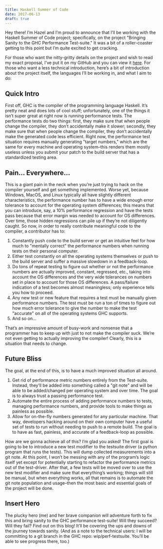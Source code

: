 ```yaml
---
title: Haskell Summer of Code
date: 2017-06-13
draft: true
---
```


Hey there! I’m Hazel and I’m proud to announce that I’ll be working with the Haskell Summer of Code project; specifically, on the project "Bringing Sanity to the GHC Performance Test-suite."
It was a bit of a roller-coaster getting to this point but I’m quite excited to get cracking.

For those who want the nitty-gritty details on the project and wish to read my exact proposal, I’ve put it on my GitHub and you can view it [here](https://github.com/hazel-w/HSOC2017).
For those who want a less technical introduction, here’s a bit of introduction about the project itself, the languages I’ll be working in, and what I aim to do:

## Quick Intro

First off, GHC is the compiler of the programming language Haskell.
It’s pretty neat and does lots of cool stuff; unfortunately, one of the things it isn’t super great at right now is running performance tests.
The performance tests do two things: first, they make sure that when people change the compiler, they don’t accidentally make it slower; secondly, they make sure that when people change the compiler, they don’t accidentally make the generated code less efficient.
Right now, the performance test situation requires manually generating "target numbers," which are the same for every machine and operating system–this renders them mostly useless unless you submit your patch to the build server that has a standardized testing area.

## Pain... Everywhere...

This is a giant pain in the neck when you’re just trying to hack on the compiler yourself and get something implemented.
Worse yet, because Windows, MacOS, and Linux typically all have slightly different characteristics, the performance number has to have a wide enough error tolerance to account for the operating system differences; this means that you can introduce, say, a 10% performance regression and have the tests pass because that error margin was needed to account for OS differences.
Over time, those hidden regressions can pile up if they’re not diligently caught.
So now, in order to really contribute meaningful code to the compiler, a contributor has to:

1. Constantly push code to the build server or get an intuitive feel for how much to "mentally correct" the performance numbers when running tests on their personal computer.
2. Either test constantly on all the operating systems themselves or push to the build server and suffer a massive slowdown in a feedback-loop.
3. Do tons of repeat testing to figure out whether or not the performance numbers are actually improved, constant, regressed, etc., taking into account the OS differences and the very wide tolerances on numbers set in place to account for those OS differences. A pass/failure indication of a test becomes almost meaningless; only experience tells you how to proceed.
4. Any new test or new feature that requires a test must be manually given performance numbers. The test must be run a ton of times to figure out how much error tolerance to give the number to make the test "accurate" on all of the operating systems GHC supports.
5. And so on...

That’s an impressive amount of busy-work and nonsense that a programmer has to keep up with just to not make the compiler suck.
We’re not even getting to actually improving the compiler! Clearly, this is a situation that needs to change.

## Future Bliss

The goal, at the end of this, is to have a much improved situation all around.

1. Get rid of performance metric numbers entirely from the Test-suite. Instead, they’ll be added into something called a "git note" and will be able to be added/changed per operating system and over time. The goal is to always trust a passing performance test.
2. Automate the entire process of adding performance numbers to tests, managing performance numbers, and provide tools to make things as painless as possible.
3. Allow for on-the-fly numbers generated for any particular machine. That way, developers hacking around on their own computer have a useful set of tests to run without needing to push to a remote build. The goal is to have as fast, painless, and accurate of a feedback-loop as possible.

How are we gonna achieve all of this?
I’m glad you asked!
The first goal is going to be to introduce a new test modifier to the testsuite driver (a python program that runs the tests).
This will dump collected measurements into a git note.
At this point, I won’t be messing with any of the program’s logic itself yet except for potentially starting to refactor the performance metrics out of the test-driver.
After that, a few tests will be moved over to use the new test modifier and make sure that everything’s working; things will still be manual, but when everything works, all that remains is to automate the git note population and usage–then the most basic and essential goals of the project will be done.

## Insert Hero

The plucky hero (me) and her brave companion will adventure forth to fix this and bring sanity to the GHC performance test-suite!
Will they succeed? Will they fail? Find out on this blog!
It’ll be covering the ups and downs of the journey towards sanity.
(And as a note to the technical users: I will be committing to a git branch in the GHC repo: wip/perf-testsuite. You’ll be able to see progress there, too.)
